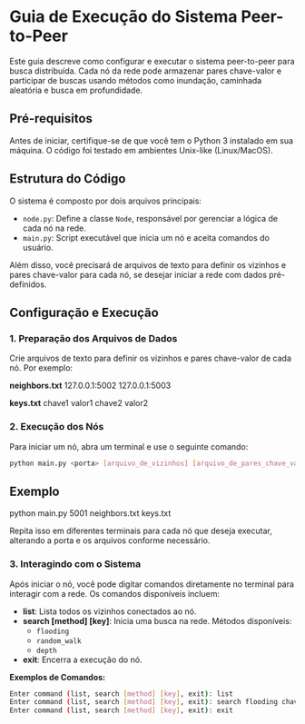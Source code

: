 # Guia de Execução do Sistema Peer-to-Peer

Este guia descreve como configurar e executar o sistema peer-to-peer para busca distribuída. Cada nó da rede pode armazenar pares chave-valor e participar de buscas usando métodos como inundação, caminhada aleatória e busca em profundidade.

## Pré-requisitos

Antes de iniciar, certifique-se de que você tem o Python 3 instalado em sua máquina. O código foi testado em ambientes Unix-like (Linux/MacOS).

## Estrutura do Código

O sistema é composto por dois arquivos principais:

- `node.py`: Define a classe `Node`, responsável por gerenciar a lógica de cada nó na rede.
- `main.py`: Script executável que inicia um nó e aceita comandos do usuário.

Além disso, você precisará de arquivos de texto para definir os vizinhos e pares chave-valor para cada nó, se desejar iniciar a rede com dados pré-definidos.

## Configuração e Execução

### 1. Preparação dos Arquivos de Dados

Crie arquivos de texto para definir os vizinhos e pares chave-valor de cada nó. Por exemplo:

**neighbors.txt**
127.0.0.1:5002
127.0.0.1:5003

**keys.txt**
chave1 valor1
chave2 valor2

### 2. Execução dos Nós

Para iniciar um nó, abra um terminal e use o seguinte comando:

```bash
python main.py <porta> [arquivo_de_vizinhos] [arquivo_de_pares_chave_valor]
```
## Exemplo
python main.py 5001 neighbors.txt keys.txt

Repita isso em diferentes terminais para cada nó que deseja executar, alterando a porta e os arquivos conforme necessário.

### 3. Interagindo com o Sistema

Após iniciar o nó, você pode digitar comandos diretamente no terminal para interagir com a rede. Os comandos disponíveis incluem:

- **list**: Lista todos os vizinhos conectados ao nó.
- **search [method] [key]**: Inicia uma busca na rede. Métodos disponíveis:
  - `flooding`
  - `random_walk`
  - `depth`
- **exit**: Encerra a execução do nó.

**Exemplos de Comandos:**

```bash
Enter command (list, search [method] [key], exit): list
Enter command (list, search [method] [key], exit): search flooding chave1
Enter command (list, search [method] [key], exit): exit
```
